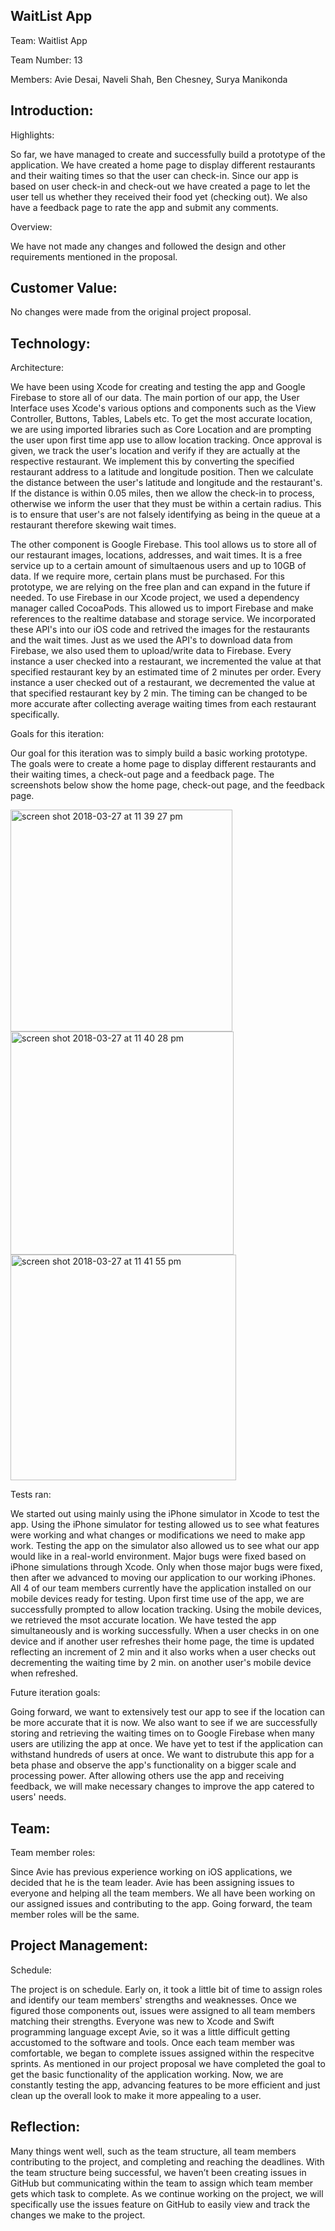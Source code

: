 ## WaitList App

Team: Waitlist App

Team Number: 13

Members: Avie Desai, Naveli Shah, Ben Chesney, Surya Manikonda

## Introduction:

Highlights:

So far, we have managed to create and successfully build a prototype of the application. We have created a home page to display different restaurants and their waiting times so that the user can check-in. Since our app is based on user check-in and check-out we have created a page to let the user tell us whether they received their food yet (checking out). We also have a feedback page to rate the app and submit any comments.

Overview:

We have not made any changes and followed the design and other requirements mentioned in the proposal.


## Customer Value:

No changes were made from the original project proposal.


## Technology:

Architecture:

We have been using Xcode for creating and testing the app and Google Firebase to store all of our data. The main portion of our app, the User Interface uses Xcode's various options and components such as the View Controller, Buttons, Tables, Labels etc. To get the most accurate location, we are using imported libraries such as Core Location and are prompting the user upon first time app use to allow location tracking. Once approval is given, we track the user's location and verify if they are actually at the respective restaurant. We implement this by converting the specified restaurant address to a latitude and longitude position. Then we calculate the distance between the user's latitude and longitude and the restaurant's. If the distance is within 0.05 miles, then we allow the check-in to process, otherwise we inform the user that they must be within a certain radius. This is to ensure that user's are not falsely identifying as being in the queue at a restaurant therefore skewing wait times.

The other component is Google Firebase. This tool allows us to store all of our restaurant images, locations, addresses, and wait times. It is a free service up to a certain amount of simultaenous users and up to 10GB of data. If we require more, certain plans must be purchased. For this prototype, we are relying on the free plan and can expand in the future if needed. To use Firebase in our Xcode project, we used a dependency manager called CocoaPods. This allowed us to import Firebase and make references to the realtime database and storage service. We incorporated these API's into our iOS code and retrived the images for the restaurants and the wait times. Just as we used the API's to download data from Firebase, we also used them to upload/write data to Firebase. Every instance a user checked into a restaurant, we incremented the value at that specified restaurant key by an estimated time of 2 minutes per order. Every instance a user checked out of a restaurant, we decremented the value at that specified restaurant key by 2 min. The timing can be changed to be more accurate after collecting average waiting times from each restaurant specifically. 

Goals for this iteration:

Our goal for this iteration was to simply build a basic working prototype. The goals were to create a home page to display different restaurants and their waiting times, a check-out page and a feedback page. The screenshots below show the home page, check-out page, and the feedback page.
 
<img width="355" alt="screen shot 2018-03-27 at 11 39 27 pm" src="https://user-images.githubusercontent.com/8952272/38007922-e568f086-3219-11e8-9292-5bf39e34290e.png">

<img width="357" alt="screen shot 2018-03-27 at 11 40 28 pm" src="https://user-images.githubusercontent.com/8952272/38007934-fbd5b598-3219-11e8-9ec2-b08d6670ef18.png">

<img width="361" alt="screen shot 2018-03-27 at 11 41 55 pm" src="https://user-images.githubusercontent.com/8952272/38007946-0af31408-321a-11e8-92ba-346d1ea4dd03.png">

Tests ran:

We started out using mainly using the iPhone simulator in Xcode to test the app. Using the iPhone simulator for testing allowed us to see what features were working and what changes or modifications we need to make app work. Testing the app on the simulator also allowed us to see what our app would like in a real-world environment. Major bugs were fixed based on iPhone simulations through Xcode. Only when those major bugs were fixed, then after we advanced to moving our application to our working iPhones. All 4 of our team members currently have the application installed on our mobile devices ready for testing. Upon first time use of the app, we are successfully prompted to allow location tracking. Using the mobile devices, we retrieved the msot accurate location. We have tested the app simultaneously and is working successfully. When a user checks in on one device and if another user refreshes their home page, the time is updated reflecting an increment of 2 min and it also works when a user checks out decrementing the waiting time by 2 min. on another user's mobile device when refreshed.

Future iteration goals:

Going forward, we want to extensively test our app to see if the location can be more accurate that it is now. We also want to see if we are successfully storing and retrieving the waiting times on to Google Firebase when many users are utilizing the app at once. We have yet to test if the application can withstand hundreds of users at once. We want to distrubute this app for a beta phase and observe the app's functionality on a bigger scale and processing power. After allowing others use the app and receiving feedback, we will make necessary changes to improve the app catered to users' needs. 


## Team:

Team member roles:

Since Avie has previous experience working on iOS applications, we decided that he is the team leader. Avie has been assigning issues to everyone and helping all the team members. We all have been working on our assigned issues and contributing to the app. Going forward, the team member roles will be the same. 


## Project Management:

Schedule:

The project is on schedule. Early on, it took a little bit of time to assign roles and identify our team members' strengths and weaknesses. Once we figured those components out, issues were assigned to all team members matching their strengths. Everyone was new to Xcode and Swift programming language except Avie, so it was a little difficult getting accustomed to the software and tools. Once each team member was comfortable, we began to complete issues assigned within the respecitve sprints. As mentioned in our project proposal we have completed the goal to get the basic functionality of the application working. Now, we are constantly testing the app, advancing features to be more efficient and just clean up the overall look to make it more appealing to a user.


## Reflection:

Many things went well, such as the team structure, all team members contributing to the project, and completing and reaching the deadlines. With the team structure being successful, we haven’t been creating issues in GitHub but communicating within the team to assign which team member gets which task to complete. As we continue working on the project, we will specifically use the issues feature on GitHub to easily view and track the changes we make to the project.
